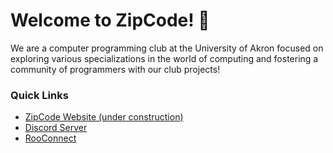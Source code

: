 # Welcome to ZipCode! 🦘

We are a computer programming club at the University of Akron focused on exploring various specializations in the world of computing and fostering a community of programmers with our club projects!

### Quick Links

- [ZipCode Website (under construction)](https://ZipCode-UA.github.io/index.html)
- [Discord Server](https://discord.gg/v4ApwUerbg)
- [RooConnect](https://uakron.presence.io/organization/zipcode)
